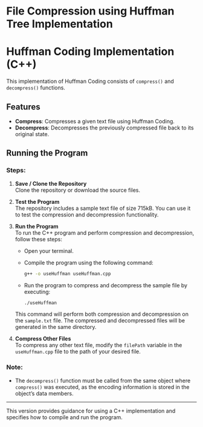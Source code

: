 # File Compression using Huffman Tree Implementation

# Huffman Coding Implementation (C++)

This implementation of Huffman Coding consists of `compress()` and `decompress()` functions.

## Features

- **Compress**: Compresses a given text file using Huffman Coding.
- **Decompress**: Decompresses the previously compressed file back to its original state.

## Running the Program

### Steps:

1. **Save / Clone the Repository**  
   Clone the repository or download the source files.

2. **Test the Program**  
   The repository includes a sample text file of size 715kB. You can use it to test the compression and decompression functionality.

3. **Run the Program**  
   To run the C++ program and perform compression and decompression, follow these steps:

   - Open your terminal.
   - Compile the program using the following command:

     ```bash
     g++ -o useHuffman useHuffman.cpp
     ```

   - Run the program to compress and decompress the sample file by executing:

     ```bash
     ./useHuffman
     ```

   This command will perform both compression and decompression on the `sample.txt` file. The compressed and decompressed files will be generated in the same directory.

4. **Compress Other Files**  
   To compress any other text file, modify the `filePath` variable in the `useHuffman.cpp` file to the path of your desired file.

### Note:

- The `decompress()` function must be called from the same object where `compress()` was executed, as the encoding information is stored in the object’s data members.

---

This version provides guidance for using a C++ implementation and specifies how to compile and run the program.
